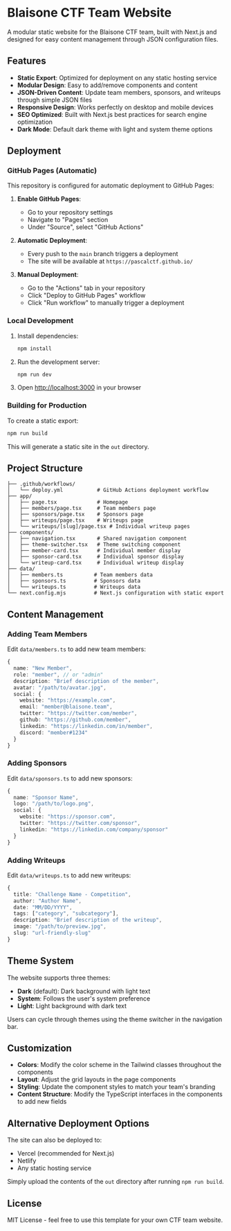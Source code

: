 # Blaisone CTF Team Website

A modular static website for the Blaisone CTF team, built with Next.js and designed for easy content management through JSON configuration files.

## Features

- **Static Export**: Optimized for deployment on any static hosting service
- **Modular Design**: Easy to add/remove components and content
- **JSON-Driven Content**: Update team members, sponsors, and writeups through simple JSON files
- **Responsive Design**: Works perfectly on desktop and mobile devices
- **SEO Optimized**: Built with Next.js best practices for search engine optimization
- **Dark Mode**: Default dark theme with light and system theme options

## Deployment

### GitHub Pages (Automatic)

This repository is configured for automatic deployment to GitHub Pages:

1. **Enable GitHub Pages**:
   - Go to your repository settings
   - Navigate to "Pages" section
   - Under "Source", select "GitHub Actions"

2. **Automatic Deployment**:
   - Every push to the `main` branch triggers a deployment
   - The site will be available at `https://pascalctf.github.io/`

3. **Manual Deployment**:
   - Go to the "Actions" tab in your repository
   - Click "Deploy to GitHub Pages" workflow
   - Click "Run workflow" to manually trigger a deployment

### Local Development

1. Install dependencies:
   ```bash
   npm install
   ```

2. Run the development server:
   ```bash
   npm run dev
   ```

3. Open [http://localhost:3000](http://localhost:3000) in your browser

### Building for Production

To create a static export:

```bash
npm run build
```

This will generate a static site in the `out` directory.

## Project Structure

```
├── .github/workflows/
│   └── deploy.yml           # GitHub Actions deployment workflow
├── app/
│   ├── page.tsx             # Homepage
│   ├── members/page.tsx     # Team members page
│   ├── sponsors/page.tsx    # Sponsors page
│   ├── writeups/page.tsx    # Writeups page
│   └── writeups/[slug]/page.tsx # Individual writeup pages
├── components/
│   ├── navigation.tsx       # Shared navigation component
│   ├── theme-switcher.tsx   # Theme switching component
│   ├── member-card.tsx      # Individual member display
│   ├── sponsor-card.tsx     # Individual sponsor display
│   └── writeup-card.tsx     # Individual writeup display
├── data/
│   ├── members.ts          # Team members data
│   ├── sponsors.ts         # Sponsors data
│   └── writeups.ts         # Writeups data
└── next.config.mjs         # Next.js configuration with static export
```

## Content Management

### Adding Team Members

Edit `data/members.ts` to add new team members:

```typescript
{
  name: "New Member",
  role: "member", // or "admin"
  description: "Brief description of the member",
  avatar: "/path/to/avatar.jpg",
  social: {
    website: "https://example.com",
    email: "member@blaisone.team",
    twitter: "https://twitter.com/member",
    github: "https://github.com/member",
    linkedin: "https://linkedin.com/in/member",
    discord: "member#1234"
  }
}
```

### Adding Sponsors

Edit `data/sponsors.ts` to add new sponsors:

```typescript
{
  name: "Sponsor Name",
  logo: "/path/to/logo.png",
  social: {
    website: "https://sponsor.com",
    twitter: "https://twitter.com/sponsor",
    linkedin: "https://linkedin.com/company/sponsor"
  }
}
```

### Adding Writeups

Edit `data/writeups.ts` to add new writeups:

```typescript
{
  title: "Challenge Name - Competition",
  author: "Author Name",
  date: "MM/DD/YYYY",
  tags: ["category", "subcategory"],
  description: "Brief description of the writeup",
  image: "/path/to/preview.jpg",
  slug: "url-friendly-slug"
}
```

## Theme System

The website supports three themes:
- **Dark** (default): Dark background with light text
- **System**: Follows the user's system preference
- **Light**: Light background with dark text

Users can cycle through themes using the theme switcher in the navigation bar.

## Customization

- **Colors**: Modify the color scheme in the Tailwind classes throughout the components
- **Layout**: Adjust the grid layouts in the page components
- **Styling**: Update the component styles to match your team's branding
- **Content Structure**: Modify the TypeScript interfaces in the components to add new fields

## Alternative Deployment Options

The site can also be deployed to:
- Vercel (recommended for Next.js)
- Netlify
- Any static hosting service

Simply upload the contents of the `out` directory after running `npm run build`.

## License

MIT License - feel free to use this template for your own CTF team website.
